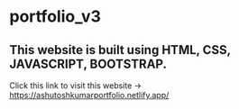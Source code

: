 # portfolio_v3

## This website is built using HTML, CSS, JAVASCRIPT, BOOTSTRAP.

Click this link to visit this website -> https://ashutoshkumarportfolio.netlify.app/
